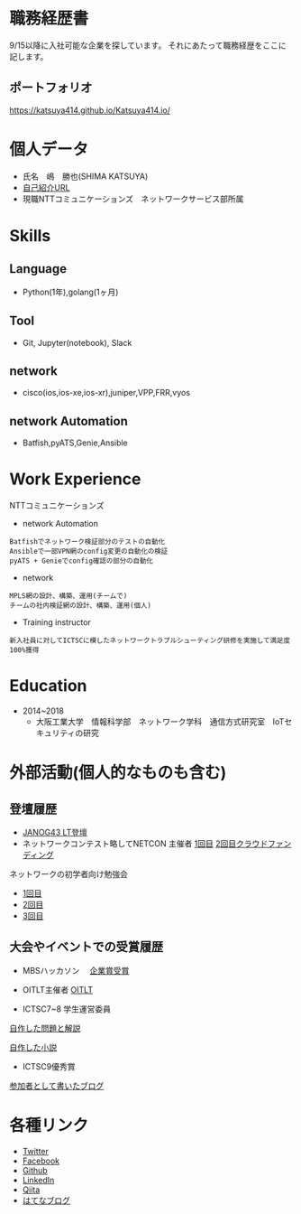 # 職務経歴書
9/15以降に入社可能な企業を探しています。
それにあたって職務経歴をここに記します。

## ポートフォリオ
https://katsuya414.github.io/Katsuya414.io/

# 個人データ
- 氏名　嶋　勝也(SHIMA KATSUYA)
- [自己紹介URL](https://gitpitch.com/Katsuya414/katuo#/)
- 現職NTTコミュニケーションズ　ネットワークサービス部所属

# Skills
## Language
- Python(1年),golang(1ヶ月)

## Tool
- Git, Jupyter(notebook), Slack

## network
- cisco(ios,ios-xe,ios-xr),juniper,VPP,FRR,vyos

## network Automation
- Batfish,pyATS,Genie,Ansible

# Work Experience
NTTコミュニケーションズ
- network Automation
```
Batfishでネットワーク検証部分のテストの自動化
Ansibleで一部VPN網のconfig変更の自動化の検証
pyATS + Genieでconfig確認の部分の自動化
```
- network
```
MPLS網の設計、構築、運用(チームで)
チームの社内検証網の設計、構築、運用(個人)
```

- Training instructor
```
新入社員に対してICTSCに模したネットワークトラブルシューティング研修を実施して満足度100%獲得
```


# Education
- 2014~2018
     - 大阪工業大学　情報科学部　ネットワーク学科　通信方式研究室　IoTセキュリティの研究

# 外部活動(個人的なものも含む)
## 登壇履歴
- [JANOG43 LT登壇](https://www.janog.gr.jp/meeting/janog43/program/lt1)
- ネットワークコンテスト略してNETCON 主催者
[1回目](https://connpass.com/event/101160/)
[2回目クラウドファンディング](https://camp-fire.jp/projects/view/134235)


ネットワークの初学者向け勉強会
- [1回目](https://supporterzcolab.com/event/417/)
- [2回目](https://supporterzcolab.com/event/459/)
- [3回目](https://supporterzcolab.com/event/653/)

## 大会やイベントでの受賞履歴
- MBSハッカソン　
[企業賞受賞](https://www.mbs.jp/hackathon/)

- OITLT主催者
[OITLT](http://katu7414.hatenablog.com/entry/2017/10/09/181702)

- ICTSC7~8 学生運営委員

[自作した問題と解説](http://katu7414.hatenablog.com/entry/2017/09/06/194553)

[自作した小説](http://katu7414.hatenablog.com/entry/2017/09/22/185728)

- ICTSC9優秀賞

[参加者として書いたブログ](http://katu7414.hatenablog.com/entry/2018/03/06/175106)




# 各種リンク
- [Twitter](https://twitter.com/katu7414)
- [Facebook](https://www.facebook.com/katsuya.shima.1)
- [Github](https://github.com/Katsuya414)
- [LinkedIn](https://www.linkedin.com/in/katsuya-shima-36390b151/)
- [Qiita](https://qiita.com/katu7414)
- [はてなブログ](http://katu7414.hatenablog.com/)
